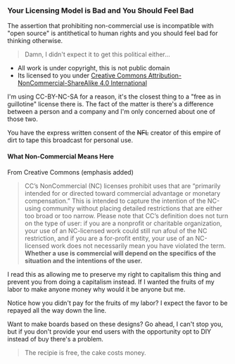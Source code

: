 ### Your Licensing Model is Bad and You Should Feel Bad

The assertion that prohibiting non-commercial use is incompatible with "open source" is antithetical to human rights and you should feel bad for thinking otherwise.

> Damn, I didn't expect it to get this political either...

- All work is under copyright, this is not public domain
- Its licensed to you under [Creative Commons Attribution-NonCommercial-ShareAlike 4.0 International](https://creativecommons.org/licenses/by-nc-sa/4.0/)

I'm using CC-BY-NC-SA for a reason, it's the closest thing to a "free as in guillotine" license there is. The fact of the matter is there's a difference between a person and a company and I'm only concerned about one of those two.

You have the express written consent of the ~~NFL~~ creator of this empire of dirt to tape this broadcast for personal use.

#### What Non-Commercial Means Here

From Creative Commons (emphasis added)

>CC’s NonCommercial (NC) licenses prohibit uses that are “primarily intended for or directed toward commercial advantage or monetary compensation.” This is intended to capture the intention of the NC-using community without placing detailed restrictions that are either too broad or too narrow. Please note that CC’s definition does not turn on the type of user: if you are a nonprofit or charitable organization, your use of an NC-licensed work could still run afoul of the NC restriction, and if you are a for-profit entity, your use of an NC-licensed work does not necessarily mean you have violated the term. **Whether a use is commercial will depend on the specifics of the situation and the intentions of the user.**

I read this as allowing me to preserve my right to capitalism this thing and prevent you from doing a capitalism instead. If I wanted the fruits of my labor to make anyone money why would it be anyone but me.

Notice how you didn't pay for the fruits of my labor? I expect the favor to be repayed all the way down the line.

Want to make boards based on these designs? Go ahead, I can't stop you, but if you don't provide your end users with the opportunity opt to DIY instead of buy there's a problem.

>The recipie is free, the cake costs money.